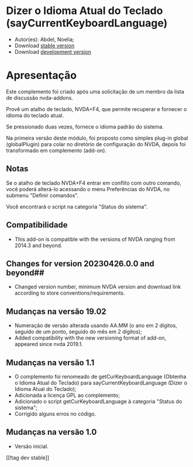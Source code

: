 # Dizer o Idioma Atual do Teclado (sayCurrentKeyboardLanguage) #

* Autor(es): Abdel, Noelia;
* Download [stable
  version](https://www.nvaccess.org/addonStore/legacy?file=sayCurrentKeyboardLanguage)
* Download [development
  version](https://www.nvaccess.org/addonStore/legacy?file=sayCurrentKeyboardLanguage)

# Apresentação #

Este complemento foi criado após uma solicitação de um membro da lista de
discussão nvda-addons.

Provê um atalho de teclado, NVDA+F4, que permite recuperar e fornecer o
idioma do teclado atual.

Se pressionado duas vezes, fornece o idioma padrão do sistema.

Na primeira versão deste módulo, foi proposto como simples plug-in global
(globalPlugin) para colar no diretório de configuração do NVDA, depois foi
transformado em complemento (add-on).

## Notas ##

Se o atalho de teclado NVDA+F4 entrar em conflito com outro comando, você
poderá alterá-lo acessando o menu Preferências do NVDA, no submenu "Definir
comandos".

Você encontrará o script na categoria "Status do sistema".

## Compatibilidade ##

* This add-on is compatible with the versions of NVDA ranging from 2014.3
  and beyond.

## Changes for version 20230426.0.0 and beyond##

* Changed version number, minimum NVDA version and download link according
  to store conventions/requirements.

## Mudanças na versão 19.02 ##

* Numeração de versão alterada usando AA.MM (o ano em 2 dígitos, seguido de
  um ponto, seguido do mês em 2 dígitos);
* Added compatibility with the new versioning format of add-on, appeared
  since nvda 2019.1.																					

## Mudanças na versão 1.1 ##

* O complemento foi renomeado de getCurKeyboardLanguage (Obtenha o Idioma
  Atual do Teclado) para sayCurrentKeyboardLanguage (Dizer o Idioma Atual do
  Teclado);
* Adicionada a licença GPL ao complemento;
* Adicionado o script getCurKeyboardLanguage à categoria "Status do
  sistema";
* Corrigido alguns erros no código.

## Mudanças na versão 1.0 ##

* Versão inicial.

[[!tag dev stable]]

